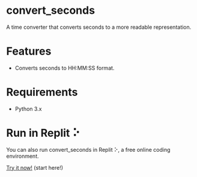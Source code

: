 # convert_seconds
A time converter that converts seconds to a more readable representation.

# Features
- Converts seconds to HH:MM:SS format.

# Requirements
- Python 3.x

# Run in Replit ⠕

You can also run convert_seconds in Replit ⠕, a free online coding environment.

[Try it now!](https://replit.com/@dominic-salvado/convertseconds) (start here!)
